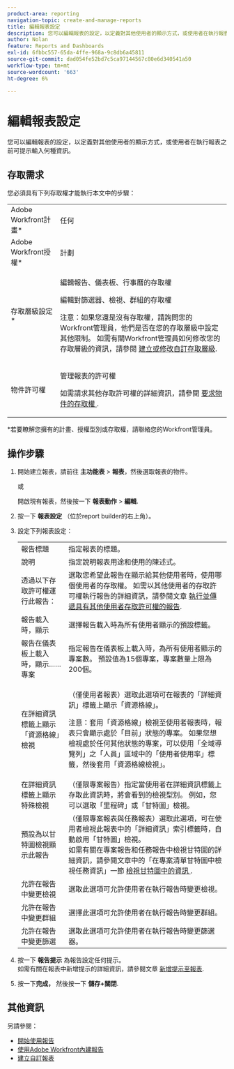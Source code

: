 ```yaml
---
product-area: reporting
navigation-topic: create-and-manage-reports
title: 編輯報表設定
description: 您可以編輯報表的設定，以定義對其他使用者的顯示方式，或使用者在執行報表之前可提示輸入何種資訊。
author: Nolan
feature: Reports and Dashboards
exl-id: 6fbbc557-65da-4ffe-968a-9c8db6a45811
source-git-commit: dad054fe52bd7c5ca97144567c80e6d340541a50
workflow-type: tm+mt
source-wordcount: '663'
ht-degree: 6%

---
```


# 編輯報表設定

您可以編輯報表的設定，以定義對其他使用者的顯示方式，或使用者在執行報表之前可提示輸入何種資訊。

## 存取需求

您必須具有下列存取權才能執行本文中的步驟：

<table style="table-layout:auto"> 
 <col> 
 <col> 
 <tbody> 
  <tr> 
   <td role="rowheader">Adobe Workfront計畫*</td> 
   <td> <p>任何</p> </td> 
  </tr> 
  <tr> 
   <td role="rowheader">Adobe Workfront授權*</td> 
   <td> <p>計劃 </p> </td> 
  </tr> 
  <tr> 
   <td role="rowheader">存取層級設定*</td> 
   <td> <p>編輯報告、儀表板、行事曆的存取權</p> <p>編輯對篩選器、檢視、群組的存取權</p> <p>注意：如果您還是沒有存取權，請詢問您的Workfront管理員，他們是否在您的存取層級中設定其他限制。 如需有關Workfront管理員如何修改您的存取層級的資訊，請參閱 <a href="../../../administration-and-setup/add-users/configure-and-grant-access/create-modify-access-levels.md" class="MCXref xref">建立或修改自訂存取層級</a>.</p> </td> 
  </tr> 
  <tr> 
   <td role="rowheader">物件許可權</td> 
   <td> <p>管理報表的許可權</p> <p>如需請求其他存取許可權的詳細資訊，請參閱 <a href="../../../workfront-basics/grant-and-request-access-to-objects/request-access.md" class="MCXref xref">要求物件的存取權 </a>.</p> </td> 
  </tr> 
 </tbody> 
</table>

&#42;若要瞭解您擁有的計畫、授權型別或存取權，請聯絡您的Workfront管理員。

## 操作步驟

1. 開始建立報表，請前往 **主功能表** > **報表**，然後選取報表的物件。

   或

   開啟現有報表，然後按一下 **報表動作** > **編輯**.

1. 按一下 **報表設定** （位於report builder的右上角）。
1. 設定下列報表設定：

   <table style="table-layout:auto"> 
    <col> 
    <col> 
    <tbody> 
     <tr> 
      <td role="rowheader">報告標題</td> 
      <td>指定報表的標題。</td> 
     </tr> 
     <tr> 
      <td role="rowheader">說明</td> 
      <td>指定說明報表用途和使用的陳述式。</td> 
     </tr> 
     <tr> 
      <td role="rowheader">透過以下存取許可權運行此報告：</td> 
      <td>選取您希望此報告在顯示給其他使用者時，使用哪個使用者的存取權。 如需以其他使用者的存取許可權執行報告的詳細資訊，請參閱文章 <a href="../../../reports-and-dashboards/reports/creating-and-managing-reports/run-deliver-report-access-rights-another-user.md" class="MCXref xref">執行並傳遞具有其他使用者存取許可權的報告</a>.</td> 
     </tr> 
     <tr> 
      <td role="rowheader">報告載入時，顯示</td> 
      <td>選擇報告載入時為所有使用者顯示的預設標籤。</td> 
     </tr> 
     <tr> 
      <td role="rowheader">報告在儀表板上載入時，顯示……專案</td> 
      <td>指定報告在儀表板上載入時，為所有使用者顯示的專案數。 預設值為15個專案，專案數量上限為200個。</td> 
     </tr> 
     <tr> 
      <td role="rowheader">在詳細資訊標籤上顯示「資源格線」檢視</td> 
      <td> <p>（僅使用者報表）選取此選項可在報表的「詳細資訊」標籤上顯示「資源格線」。</p> <p>注意：套用「資源格線」檢視至使用者報表時，報表只會顯示處於「目前」狀態的專案。 如果您想檢視處於任何其他狀態的專案，可以使用「全域導覽列」之「人員」區域中的「使用者使用率」標籤，然後套用「資源格線檢視」。 <!--
         <MadCap:conditionalText data-mc-conditions="QuicksilverOrClassic.Draft mode">
          For more information about using the Resource Grid, see the article Overview of the Resource Grid . (drafted because this article is drafted also: Article is in draft Feb 1, 2021)
         </MadCap:conditionalText>
        --></p> </td> 
     </tr> 
     <tr> 
      <td role="rowheader">在詳細資訊標籤上顯示特殊檢視</td> 
      <td>（僅限專案報告）指定當使用者在詳細資訊標籤上存取此資訊時，將會看到的檢視型別。 例如，您可以選取「里程碑」或「甘特圖」檢視。</td> 
     </tr> 
     <tr> 
      <td role="rowheader">預設為以甘特圖檢視顯示此報告</td> 
      <td>（僅限專案報表與任務報表）選取此選項，可在使用者檢視此報表中的「詳細資訊」索引標籤時，自動啟用「甘特圖」檢視。<br>如需有關在專案報告和任務報告中檢視甘特圖的詳細資訊，請參閱文章中的「在專案清單甘特圖中檢視任務資訊」一節 <a href="../../../manage-work/gantt-chart/use-the-gantt-chart/view-info-in-gantt.md" class="MCXref xref">檢視甘特圖中的資訊 </a>.</td> 
     </tr> 
     <tr> 
      <td role="rowheader">允許在報告中變更檢視</td> 
      <td>選取此選項可允許使用者在執行報告時變更檢視。</td> 
     </tr> 
     <tr> 
      <td role="rowheader">允許在報告中變更群組</td> 
      <td>選擇此選項可允許使用者在執行報告時變更群組。</td> 
     </tr> 
     <tr> 
      <td role="rowheader">允許在報告中變更篩選</td> 
      <td>選取此選項可允許使用者在執行報告時變更篩選器。</td> 
     </tr> 
    </tbody> 
   </table>

1. 按一下 **報告提示** 為報告設定任何提示。\
   如需有關在報表中新增提示的詳細資訊，請參閱文章 [新增提示至報表](../../../reports-and-dashboards/reports/creating-and-managing-reports/add-prompt-report.md).

1. 按一下&#x200B;**完成，** 然後按一下 **儲存+關閉**.

## 其他資訊

另請參閱：

<!--outdated: * [Basic Report Creation Program for the new Workfront experience](https://one.workfront.com/s/basic-report-creation-program) -->
* [開始使用報告](../../../reports-and-dashboards/reports/reporting/get-started-reports-workfront.md)
* [使用Adobe Workfront內建報告](../../../reports-and-dashboards/reports/using-built-in-reports/use-workfront-built-in-reports.md)
* [建立自訂報表](../../../reports-and-dashboards/reports/creating-and-managing-reports/create-custom-report.md)
